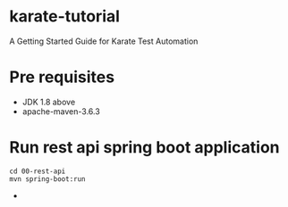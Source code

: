 # karate-tutorial
A Getting Started Guide for Karate Test Automation 
# Pre requisites
- JDK 1.8 above
- apache-maven-3.6.3
# Run rest api spring boot application 
```
cd 00-rest-api
mvn spring-boot:run
```
- 

